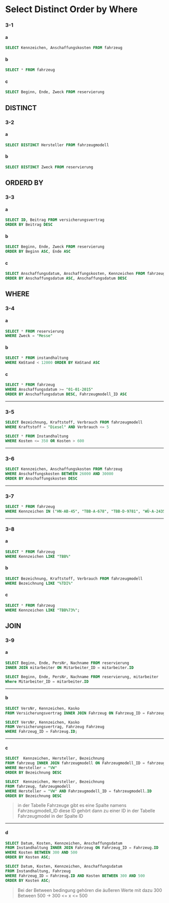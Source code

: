 # **Select Distinct Order by Where**
### 3-1
#### a
```SQL
SELECT Kennzeichen, Anschaffungskosten FROM fahrzeug
```
#### b
```SQL
SELECT * FROM fahrzeug
```
#### c
```SQL
SELECT Beginn, Ende, Zweck FROM reservierung
```
## **DISTINCT**
### 3-2
#### a
```SQL
SELECT DISTINCT Hersteller FROM fahrzeugmodell
```
#### b
```SQL
SELECT DISTINCT Zweck FROM reservierung
```
## **ORDERD BY**
### 3-3
#### a
```SQL
SELECT ID, Beitrag FROM versicherungsvertrag
ORDER BY Beitrag DESC
```
#### b
```SQL
SELECT Beginn, Ende, Zweck FROM reservierung
ORDER BY Beginn ASC, Ende ASC
```
#### c
```SQL
SELECT Anschaffungsdatum, Anschaffungskosten, Kennzeichen FROM fahrzeug
ORDER BY Anschaffungsdatum ASC, Anschaffungsdatum DESC
```
## **WHERE**
### **3-4**
#### a
```SQL
SELECT * FROM reservierung
WHERE Zweck = "Messe"
```
#### b
```SQL
SELECT * FROM instandhaltung
WHERE KmStand < 12000 ORDER BY KmStand ASC
```
#### c
```SQL
SELECT * FROM fahrzeug
WHERE Anschaffungsdatum >= "01-01-2015"
ORDER BY Anschaffungsdatum DESC, Fahrzeugmodell_ID ASC
```
---
### **3-5** 
```SQL
SELECT Bezeichnung, Kraftstoff, Verbrauch FROM fahrzeugmodell
WHERE Kraftstoff = "Diesel" AND Verbrauch <= 5
```
```SQL
SELECT * FROM Instandhaltung
WHERE Kosten <= 350 OR Kosten > 600
```
---
### **3-6**
```SQL
SELECT Kennzeichen, Anschaffungskosten FROM fahrzeug
WHERE Anschaffungskosten BETWEEN 26000 AND 30000
ORDER BY Anschaffungskosten DESC
```
---
### **3-7**
```SQL
SELECT * FROM fahrzeug
WHERE Kennzeichen IN ("HN-AB-45", "TBB-A-678", "TBB-D-9781", "WÜ-A-2435")
```
---
### **3-8**
#### a
```SQL
SELECT * FROM fahrzeug
WHERE Kennzeichen LIKE "TBB%"
```
#### b
```SQL
SELECT Bezeichnung, Kraftstoff, Verbrauch FROM fahrzeugmodell
WHERE Bezeichnung LIKE "%TDI%"
```
#### c
```SQL
SELECT * FROM fahrzeug
WHERE Kennzeichen LIKE "TBB%73%";
```

## **JOIN**
### **3-9**
#### a
```SQL
SELECT Beginn, Ende, PersNr, Nachname FROM reservierung
INNER JOIN mitarbeiter ON Mitarbeiter_ID = mitarbeiter.ID

SELECT Beginn, Ende, PersNr, Nachname FROM reservierung, mitarbeiter
Where Mitarbeiter_ID = mitarbeiter.ID
```
---
#### b
```SQL
SELECT VersNr, Kennzeichen, Kasko
FROM Versicherungsvertrag INNER JOIN Fahrzeug ON Fahrzeug_ID = Fahrzeug.ID;

SELECT VersNr, Kennzeichen, Kasko
FROM Versicherungsvertrag, Fahrzeug Fahrzeug
WHERE Fahrzeug_ID = Fahrzeug.ID;
```
---
#### c
```SQL
SELECT  Kennzeichen, Hersteller, Bezeichnung 
FROM fahrzeug INNER JOIN fahrzeugmodell ON Fahrzeugmodell_ID = fahrzeugmodell.ID 
WHERE Hersteller = "VW"
ORDER BY Bezeichnung DESC

SELECT  Kennzeichen, Hersteller, Bezeichnung 
FROM fahrzeug, fahrzeugmodell
WHERE Hersteller = "VW" AND Fahrzeugmodell_ID = fahrzeugmodell.ID
ORDER BY Bezeichnung DESC
```
> in der Tabelle Fahrzeuge gibt es eine Spalte namens Fahrzeugmodell_ID diese ID gehört dann zu einer ID in der Tabelle Fahrzeugmodel in der Spalte ID
---
#### d
```SQL
SELECT Datum, Kosten, Kennzeichen, Anschaffungsdatum
FROM Instandhaltung INNER JOIN Fahrzeug ON Fahrzeug_ID = Fahrzeug.ID
WHERE Kosten BETWEEN 300 AND 500
ORDER BY Kosten ASC;

SELECT Datum, Kosten, Kennzeichen, Anschaffungsdatum
FROM Instandhaltung, Fahrzeug 
WHERE Fahrzeug_ID = Fahrzeug.ID AND Kosten BETWEEN 300 AND 500
ORDER BY Kosten ASC;
```
> Bei der Between bedingung gehören die äußeren Werte mit dazu 
300 Between 500 -> 300 <= x <= 500